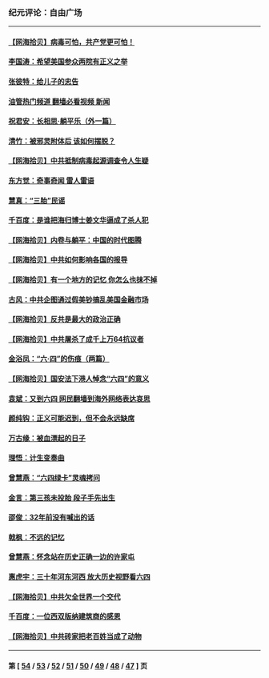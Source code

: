 ### 纪元评论：自由广场
---
#### [【网海拾贝】病毒可怕，共产党更可怕！](../../pages/nsc993/n13020728.md?06150330) 
#### [李国涛：希望美国参众两院有正义之举](../../pages/nsc993/n13020674.md?06150330) 
#### [张彼特：给儿子的忠告](../../pages/nsc993/n13018934.md?06150330) 
#### [油管热门频道 翻墙必看视频 新闻](ok?06150330)
#### [祝君安：长相思‧躺平乐（外一篇）](../../pages/nsc993/n13018923.md?06150330) 
#### [清竹：被邪灵附体后 该如何摆脱？](../../pages/nsc993/n13018877.md?06150330) 
#### [【网海拾贝】中共抵制病毒起源调查令人生疑](../../pages/nsc993/n13017785.md?06150330) 
#### [东方觉：奇事奇闻 雷人雷语](../../pages/nsc993/n13017577.md?06150330) 
#### [慧真：“三胎”民谣](../../pages/nsc993/n13017394.md?06150330) 
#### [千百度：是谁把海归博士姜文华逼成了杀人犯](../../pages/nsc993/n13015218.md?06150330) 
#### [【网海拾贝】内卷与躺平：中国的时代图腾](../../pages/nsc993/n13016128.md?06150330) 
#### [【网海拾贝】中共如何影响各国的报导](../../pages/nsc993/n13012599.md?06150330) 
#### [【网海拾贝】有一个地方的记忆 你怎么也抹不掉](../../pages/nsc993/n13009802.md?06150330) 
#### [古风：中共企图通过假美钞搞乱美国金融市场](../../pages/nsc993/n13009626.md?06150330) 
#### [【网海拾贝】反共是最大的政治正确](../../pages/nsc993/n13007051.md?06150330) 
#### [【网海拾贝】中共屠杀了成千上万64抗议者](../../pages/nsc993/n13002713.md?06150330) 
#### [金浴凤：“六·四”的伤痕（两篇）](../../pages/nsc993/n13001719.md?06150330) 
#### [【网海拾贝】国安法下港人悼念“六四”的意义](../../pages/nsc993/n13001039.md?06150330) 
#### [袁斌：又到六四 网民翻墙到海外网络表达哀思](../../pages/nsc993/n13000995.md?06150330) 
#### [颜纯钩：正义可能迟到，但不会永远缺席](../../pages/nsc993/n13000920.md?06150330) 
#### [万古缘：被血漂起的日子](../../pages/nsc993/n13000914.md?06150330) 
#### [理悟：计生变奏曲](../../pages/nsc993/n13000414.md?06150330) 
#### [曾慧燕：“六四绿卡”灵魂拷问](../../pages/nsc993/n13000277.md?06150330) 
#### [金言：第三孩未投胎 段子手先出生](../../pages/nsc993/n13000215.md?06150330) 
#### [邵俊：32年前没有喊出的话](../../pages/nsc993/n13000181.md?06150330) 
#### [戟枫：不远的记忆](../../pages/nsc993/n13000121.md?06150330) 
#### [曾慧燕：怀念站在历史正确一边的许家屯](../../pages/nsc993/n13000073.md?06150330) 
#### [惠虎宇：三十年河东河西 放大历史视野看六四](../../pages/nsc993/n13000018.md?06150330) 
#### [【网海拾贝】中共欠全世界一个交代](../../pages/nsc993/n12998706.md?06150330) 
#### [千百度：一位西双版纳建筑商的感恩](../../pages/nsc993/n12998487.md?06150330) 
#### [【网海拾贝】中共砖家把老百姓当成了动物](../../pages/nsc993/n12993483.md?06150330) 

---
#### 第 [ [54](./54.md?06150330) / [53](./53.md?06150330) / [52](./52.md?06150330) / [51](./51.md?06150330) / [50](./50.md?06150330) / [49](./49.md?06150330) / [48](./48.md?06150330) / [47](./47.md?06150330) ] 页
